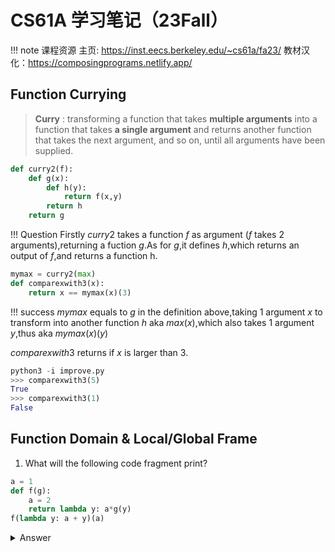 # CS61A 学习笔记（23Fall）

!!! note 课程资源
    主页: <https://inst.eecs.berkeley.edu/~cs61a/fa23/>
    教材汉化：<https://composingprograms.netlify.app/>

## Function Currying  
  
> **Curry** : transforming a function that takes **multiple arguments** into a function that takes **a single argument** and returns another function that takes the next argument, and so on, until all arguments have been supplied.  

``` python
def curry2(f):
    def g(x):
        def h(y):
            return f(x,y)
        return h
    return g
```

!!! Question
    Firstly $curry2$ takes a function $f$ as argument ($f$ takes 2 arguments),returning a fuction $g$.As for $g$,it defines $h$,which returns an output of $f$,and returns a function h.

```python
mymax = curry2(max)
def comparexwith3(x):
    return x == mymax(x)(3)
```

!!! success
    $mymax$ equals to $g$ in the definition above,taking 1 argument $x$ to transform into another function $h$ aka $max(x)$,which also takes 1 argument $y$,thus aka $mymax(x)(y)$  
  
$comparexwith3$ returns if $x$ is larger than 3.  

```python
python3 -i improve.py
>>> comparexwith3(5)
True
>>> comparexwith3(1)
False
```  
  
## Function Domain & Local/Global Frame  

1. What will the following code fragment print?

```python
a = 1
def f(g):
    a = 2
    return lambda y: a*g(y)
f(lambda y: a + y)(a)
```

<details>
<summary>Answer</summary>

4
</details>